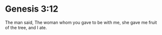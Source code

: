 # Genesis 3:12

The man said, The woman whom you gave to be with me, she gave me fruit of the tree, and I ate.
